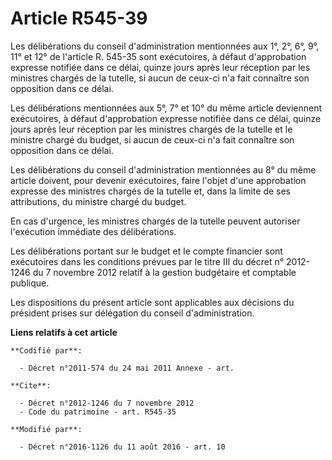 # Article R545-39

Les délibérations du conseil d'administration mentionnées aux 1°, 2°, 6°, 9°, 11° et 12° de l'article R. 545-35 sont
exécutoires, à défaut d'approbation expresse notifiée dans ce délai, quinze jours après leur réception par les ministres
chargés de la tutelle, si aucun de ceux-ci n'a fait connaître son opposition dans ce délai. 

Les délibérations mentionnées aux 5°, 7° et 10° du même article deviennent exécutoires, à défaut d'approbation expresse
notifiée dans ce délai, quinze jours après leur réception par les ministres chargés de la tutelle et le ministre chargé du
budget, si aucun de ceux-ci n'a fait connaître son opposition dans ce délai. 

Les délibérations du conseil d'administration mentionnées au 8° du même article doivent, pour devenir exécutoires, faire
l'objet d'une approbation expresse des ministres chargés de la tutelle et, dans la limite de ses attributions, du ministre
chargé du budget. 

En cas d'urgence, les ministres chargés de la tutelle peuvent autoriser l'exécution immédiate des délibérations. 

Les délibérations portant sur le budget et le compte financier sont exécutoires dans les conditions prévues par le titre III
du décret n° 2012-1246 du 7 novembre 2012 relatif à la gestion budgétaire et comptable publique. 

Les dispositions du présent article sont applicables aux décisions du président prises sur délégation du conseil
d'administration.

**Liens relatifs à cet article**

	**Codifié par**:

	  - Décret n°2011-574 du 24 mai 2011 Annexe - art.

	**Cite**:

	  - Décret n°2012-1246 du 7 novembre 2012
	  - Code du patrimoine - art. R545-35

	**Modifié par**:

	  - Décret n°2016-1126 du 11 août 2016 - art. 10
